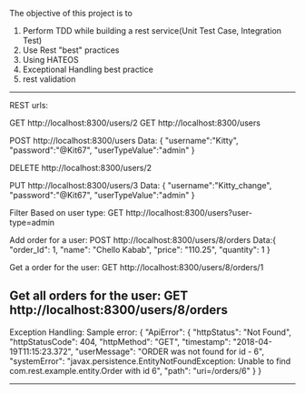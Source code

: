 The objective of this project is to 

1) Perform TDD while building a rest service(Unit Test Case, Integration Test)
2) Use Rest "best" practices
3) Using HATEOS
4) Exceptional Handling best practice
5) rest validation


-----------------------------------------------------------
REST urls:

GET http://localhost:8300/users/2
GET http://localhost:8300/users

POST http://localhost:8300/users
Data: {
	"username":"Kitty",
	"password":"@Kit67",
	"userTypeValue":"admin"
}

DELETE http://localhost:8300/users/2

PUT http://localhost:8300/users/3
Data: {
	"username":"Kitty_change",
	"password":"@Kit67",
	"userTypeValue":"admin"
}

Filter Based on user type:
GET http://localhost:8300/users?user-type=admin


Add order for a user:
POST http://localhost:8300/users/8/orders
Data:{
        "order_Id": 1,
        "name": "Chello Kabab",
        "price": "110.25",
        "quantity": 1
    }
    
Get a order for the user:
GET http://localhost:8300/users/8/orders/1

Get all orders for the user:
GET http://localhost:8300/users/8/orders
------------------------------------------------------------------------------
Exception Handling:
Sample error:
{
    "ApiError": {
        "httpStatus": "Not Found",
        "httpStatusCode": 404,
        "httpMethod": "GET",
        "timestamp": "2018-04-19T11:15:23.372",
        "userMessage": "ORDER was not found for id - 6",
        "systemError": "javax.persistence.EntityNotFoundException: Unable to find 						com.rest.example.entity.Order with id 6",
        "path": "uri=/orders/6"
    }
}

-------------------------------------------------------------------------------------


